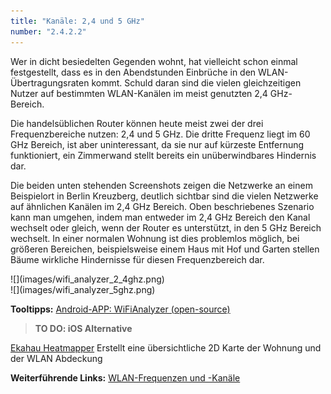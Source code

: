 ```yaml
---
title: "Kanäle: 2,4 und 5 GHz"
number: "2.4.2.2"
---
```


Wer in dicht besiedelten Gegenden wohnt, hat vielleicht schon einmal festgestellt, dass es in den Abendstunden Einbrüche in den WLAN-Übertragungsraten kommt. Schuld daran sind die vielen gleichzeitigen Nutzer auf bestimmten WLAN-Kanälen im meist genutzten 2,4 GHz-Bereich.

Die handelsüblichen Router können heute meist zwei der drei Frequenzbereiche nutzen: 2,4 und 5 GHz. Die dritte Frequenz liegt im 60 GHz Bereich, ist aber uninteressant, da sie nur auf kürzeste Entfernung funktioniert, ein Zimmerwand stellt bereits ein unüberwindbares Hindernis dar.

Die beiden unten stehenden Screenshots zeigen die Netzwerke an einem Beispielort in Berlin Kreuzberg, deutlich sichtbar sind die vielen Netzwerke auf ähnlichen Kanälen im 2,4 GHz Bereich. Oben beschriebenes Szenario kann man umgehen, indem man entweder im 2,4 GHz Bereich den Kanal wechselt oder gleich, wenn der Router es unterstützt, in den 5 GHz Bereich wechselt. In einer normalen Wohnung ist dies problemlos möglich, bei größeren Bereichen, beispielsweise einem Haus mit Hof und Garten stellen Bäume wirkliche Hindernisse für diesen Frequenzbereich dar.


<div class = "double" markdown="1">
<div enlarge-on-click  markdown="1">
![](images/wifi_analyzer_2_4ghz.png)
</div>

<div enlarge-on-click  markdown="1">
![](images/wifi_analyzer_5ghz.png)
</div>
</div>

**Tooltipps:**
[Android-APP: WiFiAnalyzer (open-source)](https://play.google.com/store/apps/details?id=com.vrem.wifianalyzer)
> **TO DO: iOS Alternative**

[Ekahau Heatmapper](http://www.pcwelt.de/downloads/Ekahau_Heatmapper__1.1.2-WLAN-Diagnose-1502287.html) Erstellt eine übersichtliche 2D Karte der Wohnung und der WLAN Abdeckung

**Weiterführende Links:**
[WLAN-Frequenzen und -Kanäle](http://www.elektronik-kompendium.de/sites/net/1712061.htm)
